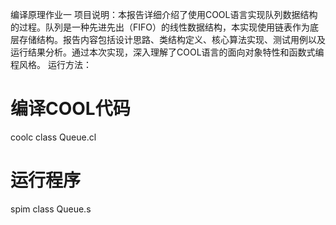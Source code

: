 编译原理作业一
项目说明：本报告详细介绍了使用COOL语言实现队列数据结构的过程。队列是一种先进先出（FIFO）的线性数据结构，本实现使用链表作为底层存储结构。报告内容包括设计思路、类结构定义、核心算法实现、测试用例以及运行结果分析。通过本次实现，深入理解了COOL语言的面向对象特性和函数式编程风格。
运行方法：
# 编译COOL代码
coolc class Queue.cl
# 运行程序
spim class Queue.s
